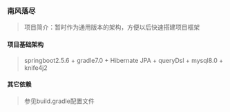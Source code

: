 ### 南风落尽
> 项目简介：暂时作为通用版本的架构，方便以后快速搭建项目框架

#### 项目基础架构
> springboot2.5.6 + gradle7.0 + Hibernate JPA + queryDsl + mysql8.0 + knife4j2

#### 其它依赖
> 参见build.gradle配置文件

